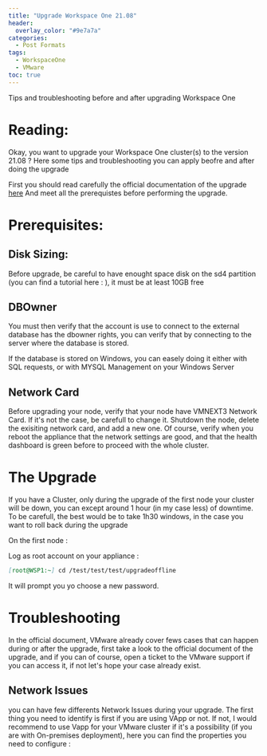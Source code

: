 ```yaml
---
title: "Upgrade Workspace One 21.08"
header:
  overlay_color: "#9e7a7a"
categories:
  - Post Formats
tags:
  - WorkspaceOne
  - VMware
toc: true
---
```


Tips and troubleshooting before and after upgrading Workspace One

# Reading:

Okay, you want to upgrade your Workspace One cluster(s) to the version 21.08 ? Here some tips and troubleshooting you can apply beofre and after doing the upgrade

First you should read carefully the official documentation of the upgrade [here](https://docs.vmware.com/en/VMware-Workspace-ONE-Access/21.08/ws1_access_upgade.doc/GUID-9D3BCE4A-6711-4CCD-AF7E-7EA23DB66697.html) 
And meet all the prerequistes before performing the upgrade.

# Prerequisites:

## Disk Sizing:

Before upgrade, be careful to have enought space disk on the sd4 partition (you can find a tutorial here : ), it must be at least 10GB free

## DBOwner

You must then verify that the account is use to connect to the external database has the dbowner rights, you can verify that by connecting to the server where the database is stored.

If the database is stored on Windows, you can easely doing it either with SQL requests, or with MYSQL Management on your Windows Server

## Network Card

Before upgrading your node, verify that your node have VMNEXT3 Network Card. If it's not the case, be carefull to change it. Shutdown the node, delete the exisiting network card, and add a new one. Of course, verify when you reboot the appliance that the network settings are good, and that the health dashboard is green before to proceed with the whole cluster.

# The Upgrade

If you have a Cluster, only during the upgrade of the first node your cluster will be down, you can except around 1 hour (in my case less) of downtime. To be carefull, the best would be to take 1h30 windows, in the case you want to roll back during the upgrade

On the first node :

Log as root account on your appliance :

```markdown
[root@WSP1:~] cd /test/test/test/upgradeoffline
```
It will prompt you yo choose a new password.

# Troubleshooting

In the official document, VMware already cover fews cases that can happen during or after the upgrade, first take a look to the official document of the upgrade, and if you can of course, open a ticket to the VMware support if you can access it, if not let's hope your case already exist.

## Network Issues

you can have few differents Network Issues during your upgrade. The first thing you need to identify is first if you are using VApp or not. If not, I would recommend to use Vapp for your VMware cluster if it's a possibility (if you are with On-premises deployment), here you can find the properties you need to configure :


